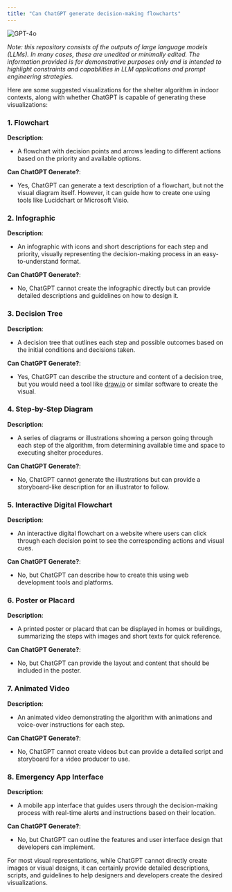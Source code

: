 ```yaml
---
title: "Can ChatGPT generate decision-making flowcharts"
---
```

![GPT-4o](https://img.shields.io/badge/GPT--4o-3333FF?style=for-the-badge&logo=openai&logoColor=white)



*Note: this repository consists of the outputs of large language models (LLMs). In many cases, these are unedited or minimally edited. The information provided is for demonstrative purposes only and is intended to highlight constraints and capabilities in LLM applications and prompt engineering strategies.*




Here are some suggested visualizations for the shelter algorithm in indoor contexts, along with whether ChatGPT is capable of generating these visualizations:

### 1\. Flowchart

**Description**:

*   A flowchart with decision points and arrows leading to different actions based on the priority and available options.
    

**Can ChatGPT Generate?**:

*   Yes, ChatGPT can generate a text description of a flowchart, but not the visual diagram itself. However, it can guide how to create one using tools like Lucidchart or Microsoft Visio.
    

### 2\. Infographic

**Description**:

*   An infographic with icons and short descriptions for each step and priority, visually representing the decision-making process in an easy-to-understand format.
    

**Can ChatGPT Generate?**:

*   No, ChatGPT cannot create the infographic directly but can provide detailed descriptions and guidelines on how to design it.
    

### 3\. Decision Tree

**Description**:

*   A decision tree that outlines each step and possible outcomes based on the initial conditions and decisions taken.
    

**Can ChatGPT Generate?**:

*   Yes, ChatGPT can describe the structure and content of a decision tree, but you would need a tool like [draw.io](http://draw.io) or similar software to create the visual.
    

### 4\. Step-by-Step Diagram

**Description**:

*   A series of diagrams or illustrations showing a person going through each step of the algorithm, from determining available time and space to executing shelter procedures.
    

**Can ChatGPT Generate?**:

*   No, ChatGPT cannot generate the illustrations but can provide a storyboard-like description for an illustrator to follow.
    

### 5\. Interactive Digital Flowchart

**Description**:

*   An interactive digital flowchart on a website where users can click through each decision point to see the corresponding actions and visual cues.
    

**Can ChatGPT Generate?**:

*   No, but ChatGPT can describe how to create this using web development tools and platforms.
    

### 6\. Poster or Placard

**Description**:

*   A printed poster or placard that can be displayed in homes or buildings, summarizing the steps with images and short texts for quick reference.
    

**Can ChatGPT Generate?**:

*   No, but ChatGPT can provide the layout and content that should be included in the poster.
    

### 7\. Animated Video

**Description**:

*   An animated video demonstrating the algorithm with animations and voice-over instructions for each step.
    

**Can ChatGPT Generate?**:

*   No, ChatGPT cannot create videos but can provide a detailed script and storyboard for a video producer to use.
    

### 8\. Emergency App Interface

**Description**:

*   A mobile app interface that guides users through the decision-making process with real-time alerts and instructions based on their location.
    

**Can ChatGPT Generate?**:

*   No, but ChatGPT can outline the features and user interface design that developers can implement.
    

For most visual representations, while ChatGPT cannot directly create images or visual designs, it can certainly provide detailed descriptions, scripts, and guidelines to help designers and developers create the desired visualizations.